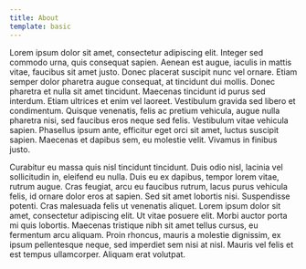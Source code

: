 ```yaml
---
title: About
template: basic
---
```


Lorem ipsum dolor sit amet, consectetur adipiscing elit. Integer sed commodo urna, quis consequat sapien. Aenean est augue, iaculis in mattis vitae, faucibus sit amet justo. Donec placerat suscipit nunc vel ornare. Etiam semper dolor pharetra augue consequat, at tincidunt dui mollis. Donec pharetra et nulla sit amet tincidunt. Maecenas tincidunt id purus sed interdum. Etiam ultrices et enim vel laoreet. Vestibulum gravida sed libero et condimentum. Quisque venenatis, felis ac pretium vehicula, augue nulla pharetra nisi, sed faucibus eros neque sed felis. Vestibulum vitae vehicula sapien. Phasellus ipsum ante, efficitur eget orci sit amet, luctus suscipit sapien. Maecenas et dapibus sem, eu molestie velit. Vivamus in finibus justo.

Curabitur eu massa quis nisl tincidunt tincidunt. Duis odio nisl, lacinia vel sollicitudin in, eleifend eu nulla. Duis eu ex dapibus, tempor lorem vitae, rutrum augue. Cras feugiat, arcu eu faucibus rutrum, lacus purus vehicula felis, id ornare dolor eros at sapien. Sed sit amet lobortis nisi. Suspendisse potenti. Cras malesuada felis ut venenatis aliquet. Lorem ipsum dolor sit amet, consectetur adipiscing elit. Ut vitae posuere elit. Morbi auctor porta mi quis lobortis. Maecenas tristique nibh sit amet tellus cursus, eu fermentum arcu aliquam. Proin rhoncus, mauris a molestie dignissim, ex ipsum pellentesque neque, sed imperdiet sem nisi at nisl. Mauris vel felis et est tempus ullamcorper. Aliquam erat volutpat.

